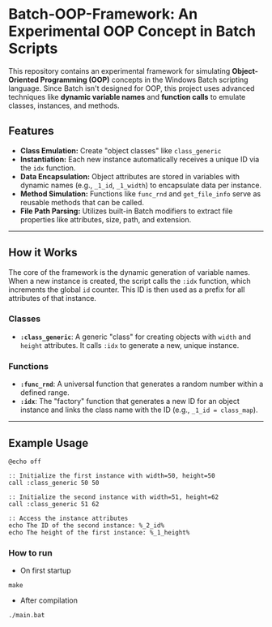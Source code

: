 # Batch-OOP-Framework: An Experimental OOP Concept in Batch Scripts

This repository contains an experimental framework for simulating **Object-Oriented Programming (OOP)** concepts in the Windows Batch scripting language. Since Batch isn't designed for OOP, this project uses advanced techniques like **dynamic variable names** and **function calls** to emulate classes, instances, and methods.

## Features

- **Class Emulation:** Create "object classes" like `class_generic`
- **Instantiation:** Each new instance automatically receives a unique ID via the `idx` function.
- **Data Encapsulation:** Object attributes are stored in variables with dynamic names (e.g., `_1_id`, `_1_width`) to encapsulate data per instance.
- **Method Simulation:** Functions like `func_rnd` and `get_file_info` serve as reusable methods that can be called.
- **File Path Parsing:** Utilizes built-in Batch modifiers to extract file properties like attributes, size, path, and extension.

---

## How it Works

The core of the framework is the dynamic generation of variable names. When a new instance is created, the script calls the `:idx` function, which increments the global `id` counter. This ID is then used as a prefix for all attributes of that instance.

### Classes

- **`:class_generic`**: A generic "class" for creating objects with `width` and `height` attributes. It calls `:idx` to generate a new, unique instance.


### Functions
- **`:func_rnd`**: A universal function that generates a random number within a defined range.
- **`:idx`**: The "factory" function that generates a new ID for an object instance and links the class name with the ID (e.g., `_1_id = class_map`).
---

## Example Usage

```batch
@echo off

:: Initialize the first instance with width=50, height=50
call :class_generic 50 50

:: Initialize the second instance with width=51, height=62
call :class_generic 51 62

:: Access the instance attributes
echo The ID of the second instance: %_2_id% 
echo The height of the first instance: %_1_height%
```

### How to run

* On first startup

```shell
make
```

* After compilation

```shell
./main.bat
```